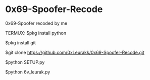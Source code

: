 # 0x69-Spoofer-Recode
0x69-Spoofer recoded by me

TERMUX:
$pkg install python

$pkg install git

$git clone https://github.com/0xLeurakk/0x69-Spoofer-Recode.git

$python SETUP.py

$python 6v_leurak.py
